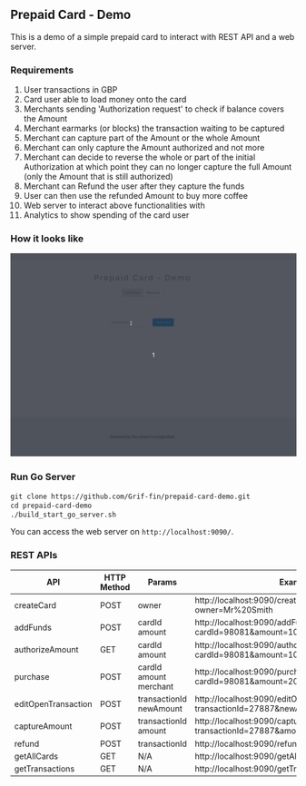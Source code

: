 ## Prepaid Card - Demo

This is a demo of a simple prepaid card to interact with REST API and a web server.

### Requirements

1. User transactions in GBP
2. Card user able to load money onto the card
3. Merchants sending 'Authorization request' to check if balance covers the Amount
4. Merchant earmarks (or blocks) the transaction waiting to be captured
5. Merchant can capture part of the Amount or the whole Amount
6. Merchant can only capture the Amount authorized and not more
7. Merchant can decide to reverse the whole or part of the initial Authorization at which point they
can no longer capture the full Amount (only the Amount that is still authorized)
8. Merchant can Refund ​the user after they capture the funds
9. User can then use the refunded Amount to buy more coffee
10. Web server to interact above functionalities with
11. Analytics to show spending of the card user

### How it looks like
![Alt Text](resource/demo.gif)

### Run Go Server

```
git clone https://github.com/Grif-fin/prepaid-card-demo.git
cd prepaid-card-demo
./build_start_go_server.sh
```

You can access the web server on `http://localhost:9090/`.

### REST APIs
| API | HTTP Method | Params | Example |
| ------------- | ------------- | ------------- | ------------- |
| createCard | POST | owner  | http://localhost:9090/createCard?owner=Mr%20Smith  |
| addFunds | POST | cardId<br>amount  | http://localhost:9090/addFunds?cardId=98081&amount=100  |
| authorizeAmount | GET | cardId<br>amount  | http://localhost:9090/authorizeAmount?cardId=98081&amount=100  |
| purchase | POST | cardId<br>amount<br>merchant  | http://localhost:9090/purchase?cardId=98081&amount=20&merchant=Cafe%20Cool  |
| editOpenTransaction | POST | transactionId<br>newAmount  | http://localhost:9090/editOpenTransaction?transactionId=27887&newAmount=15  |
| captureAmount | POST | transactionId<br>amount  | http://localhost:9090/captureAmount?transactionId=27887&amount=15  |
| refund | POST | transactionId  | http://localhost:9090/refund?transactionId=27887  |
| getAllCards | GET | N/A  | http://localhost:9090/getAllCards  |
| getTransactions | GET |  N/A | http://localhost:9090/getTransactions  |
